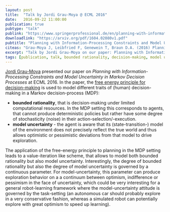 ```yaml
---
layout: post
title:  "Talk by Jordi Grau-Moya @ ECML 2016"
date:   2016-09-22 11:00:00
publication: true
pubtype: "talk"
publink: "https://www.springerprofessional.de/en/planning-with-information-processing-constraints-and-model-uncer/10652396"
downloadlink: "https://arxiv.org/pdf/1604.02080v1.pdf"
pubtitle: "Planning with Information-Processing Constraints and Model Uncertainty in Markov Decision Processes"
citeas: "Grau-Moya J, Leibfried F, Genewein T, Braun D.A. (2016) Planning with Information-Processing Constraints and Model Uncertainty in Markov Decision Processes. ECML PKDD 2016, Riva del Garda, Italy, Proceedings, Part II"
excerpt: "Talk by Jordi Grau-Moya on our paper: Planning with Information-Processing Constraints and Model Uncertainty in Markov Decision Processes"
tags: [publication, talk, bounded rationality, decision-making, model uncertainty, MDP, planning]
---
```

[Jordi Grau-Moya](http://graumoya.com/) presented our paper on *Planning with Information-Processing Constraints and Model Uncertainty in Markov Decision Processes* at ECML 2016. In the paper, the [free energy principle for decision-making](/research/boundedrationality) is used to model different traits of (human) decision-making in a Markov decision-process (MDP): 

*  **bounded rationality**, that is decision-making under limited computational resources. In the MDP setting this corresponds to agents, that cannot produce deterministic policies but rather have some degree of stochasticity (noise) in their action-selection/-execution.
*  **model uncertainty** - the agent is aware that its (state-transition-) model of the environment does not precisely reflect the true world and thus allows optimistic or pessimistic deviations from that model to drive exploration.

The application of the free-energy principle to planning in the MDP setting leads to a value-iteration like scheme, that allows to model both bounded rationality but also model uncertainty. Interestingly, the degree of bounded rationality but also the degree of model uncertainty is governed by a continuous parameter. For model-uncertainty, this parameter can produce exploration behavior on a a continuum between optimism, indifference or pessimism in the face of uncertainty, which could be very interesting for a general robot-learning framework where the model-uncertainty attitude is governed by the task-setting (an autonomous car should probably explore in a very conservative fashion, whereas a simulated robot can potentially explore with great optimism to speed up learning).